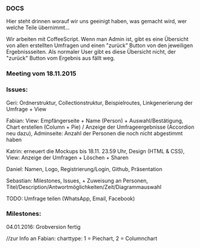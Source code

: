 ### DOCS
Hier steht drinnen worauf wir uns geeinigt haben, was gemacht wird, wer welche Teile übernimmt...

Wir arbeiten mit CoffeeScript.
Wenn man Admin ist, gibt es eine Übersicht von allen erstellten Umfragen und einen "zurück" Button von den jeweiligen Ergebnissseiten. Als normaler User gibt es diese Übersicht nicht, der "zurück" Button vom Ergebnis aus fällt weg. 

### Meeting vom 18.11.2015

### Issues:  

Geri: Ordnerstruktur, Collectionstruktur, Beispielroutes, Linkgenerierung der Umfrage + View

Fabian: View: Empfängerseite + Name (Person) + Auswahl/Bestätigung, Chart erstellen (Column + Pie) / Anzeige der Umfrageergebnisse (Accordion neu dazu), Adminseite: Anzahl der Personen die noch nicht abgestimmt haben

Katrin: erneuert die Mockups bis 18.11. 23.59 Uhr, Design (HTML & CSS), View: Anzeige der Umfragen + Löschen + Sharen

Daniel: Namen, Logo, Registrierung/Login, Github, Präsentation

Sebastian: Milestones, Issues, + Zuweisung an Personen, Titel/Description/Antwortmöglichkeiten/Zeit/Diagrammauswahl

TODO: Umfrage teilen (WhatsApp, Email, Facebook)


### Milestones:
04.01.2016: Grobversion fertig

//zur Info an Fabian: charttype: 1 = Piechart, 2 = Columnchart